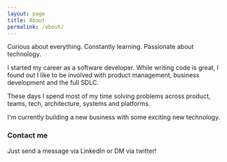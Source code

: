 ```yaml
---
layout: page
title: About
permalink: /about/
---
```


Curious about everything. Constantly learning. Passionate about technology.

I started my career as a software developer. While writing code is great, I found out I like to be involved with product management, business development and the full SDLC.

These days I spend most of my time solving problems across product, teams, tech, architecture, systems and platforms.

I'm currently building a new business with some exciting new technology.

### Contact me

Just send a message via LinkedIn or DM via twitter!
